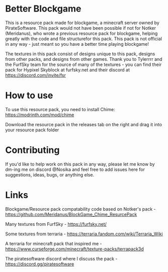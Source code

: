 # Better Blockgame

This is a resource pack made for blockgame, a minecraft server owned by PirateSoftware. This pack would not have been possible if not for Notker (Meridanus), who wrote a previous resource pack for blockgame, helping greatly with the code and file structurefor this pack. This pack is not official in any way - just meant so you have a better time playing blockgame!

The textures in this pack consist of designs unique to this pack, designs from other packs, and designs from other games. Thank you to Tylerrrr and the FurfSky team for the source of many of the textures - you can find their pack for Hypixel Skyblock at furfsky.net and their discord at https://discord.com/invite/fsr

# How to use

To use this resource pack, you need to install Chime:
https://modrinth.com/mod/chime

Download the resource pack in the releases tab on the right and drag it into your resource pack folder

# Contributing

If you'd like to help work on this pack in any way, please let me know by dm-ing me on discord @Nosika and feel free to add issues here for suggestions, ideas, bugs, or anything else.

# Links

Blockgame/Resource pack compatability code based on Notker's pack - https://github.com/Meridanus/BlockGame_Chime_ResurcePack

Many textures from FurfSky - https://furfsky.net/

Some textures from terraria - https://terraria.fandom.com/wiki/Terraria_Wiki

A terraria for minecraft pack that inspired me - https://www.curseforge.com/minecraft/texture-packs/terrapack3d

The piratesoftware discord where I discuss the pack - https://discord.gg/piratesoftware
